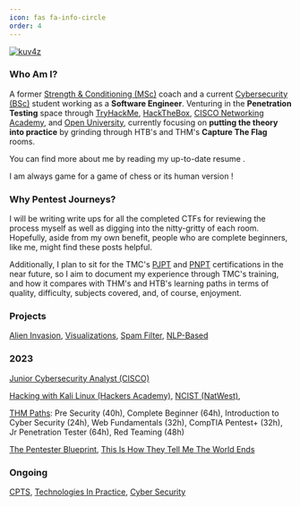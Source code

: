 ```yaml
---
icon: fas fa-info-circle
order: 4
---
```

 <script src="https://tryhackme.com/badge/2134791"></script>  
 
 [![kuv4z](https://www.hackthebox.eu/badge/image/1705946)](https://app.hackthebox.com/profile/1705946)

### Who Am I?

A former [Strength & Conditioning (MSc)](https://scholar.google.com/citations?user=NEcbEUYAAAAJ&hl=en) coach and a current [Cybersecurity (BSc)](https://www.open.ac.uk/courses/computing-it/degrees/bsc-cyber-security-r60) student working as a **Software Engineer**. Venturing in the **Penetration Testing** space through [TryHackMe](https://tryhackme.com/), [HackTheBox](https://www.hackthebox.com/), [CISCO Networking Academy](https://www.netacad.com/), and [Open University](https://www.open.ac.uk/), currently focusing on **putting the theory into practice** by grinding through HTB's and THM's **Capture The Flag** rooms. 

You can find more about me by reading my up-to-date resume [<i class="fa-solid fa-file"></i>](https://drive.google.com/file/d/10_o6X0mdp6ivJW7FZl-7LnuP01U0OtPI/view?usp=sharing).

I am always game for a game of chess [<i class="fa-solid fa-chess"></i>](https://www.chess.com/member/spaniasch) or its human version [<i class="fa-solid fa-user-ninja"></i>](https://smoothcomp.com/en/profile/101916) !

### Why Pentest Journeys?

I will be writing write ups for all the completed CTFs for reviewing the process myself as well as digging into the nitty-gritty of each room. Hopefully, aside from my own benefit, people who are complete beginners, like me, might find these posts helpful.

Additionally, I plan to sit for the TMC's [PJPT](https://certifications.tcm-sec.com/pjpt/) and [PNPT](https://certifications.tcm-sec.com/pnpt/) certifications in the near future, so I aim to document my experience through TMC's training, and how it compares with THM's and HTB's learning paths in terms of quality, difficulty, subjects covered, and, of course, enjoyment.

### Projects

<i class="fa-brands fa-python"></i> [Alien Invasion](https://github.com/CSpanias/alien_invasion), [Visualizations](https://github.com/CSpanias/visualization_project), [Spam Filter](https://github.com/CSpanias/spam_filter), [NLP-Based](https://github.com/CSpanias/nlp_resources)  

### 2023
<!-- 
<i class="fa-solid fa-building-columns"></i>
-->
<i class="fa-solid fa-network-wired"></i> [Junior Cybersecurity Analyst (CISCO)](https://www.credly.com/earner/earned/badge/1bce6970-ccf1-4b58-9111-5a00b15aa261)  

<i class="fa-brands fa-linux"></i> [Hacking with Kali Linux (Hackers Academy)](https://hackersacademy.com/courses/hacking-with-kali-linux), [NCIST (NatWest)](https://drive.google.com/file/d/1viyFopGSW36Lu58TiFbYRsqqlIu3pNw4/view?pli=1), 

<i class="fa-solid fa-check-double"></i> [THM Paths](https://tryhackme.com/paths): Pre Security (40h), Complete Beginner (64h), Introduction to Cyber Security (24h), Web Fundamentals (32h), CompTIA Pentest+ (32h), Jr Penetration Tester (64h), Red Teaming (48h)  

<!-- 
<i class="fa-brands fa-html5"></i> <i class="fa-brands fa-css3-alt"></i> <i class="fa-brands fa-js"></i> [MDN - Learn Web Development](https://developer.mozilla.org/en-US/docs/Learn)  
-->

<i class="fa-solid fa-book"></i> [The Pentester Blueprint](https://www.amazon.co.uk/Pentester-BluePrint-Starting-Career-Ethical/dp/1119684307), [This Is How They Tell Me The World Ends](https://www.amazon.co.uk/This-They-Tell-World-Ends/dp/1526652536/ref=tmm_pap_swatch_0?_encoding=UTF8&qid=1696664791&sr=1-1)

### Ongoing

<i class="fa-solid fa-graduation-cap"></i> [CPTS](https://academy.hackthebox.com/preview/certifications/htb-certified-penetration-testing-specialist), [Technologies In Practice](https://www.open.ac.uk/courses/qualifications/details/tm129?orig=r60), [Cyber Security](https://www.open.ac.uk/courses/qualifications/details/tm256?orig=r60)  